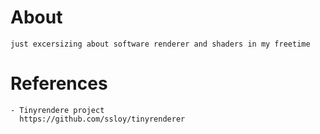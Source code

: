 # About

    just excersizing about software renderer and shaders in my freetime


# References

    - Tinyrendere project
      https://github.com/ssloy/tinyrenderer

